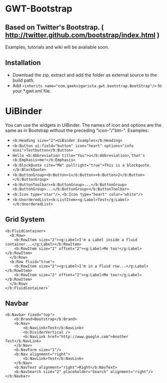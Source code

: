 # GWT-Bootstrap

## Based on Twitter's Bootstrap. ( http://twitter.github.com/bootstrap/index.html ) 

Examples, tutorials and wiki will be avaliable soon.

## Installation

* Download the zip, extract and add the folder as external source to the build path.
* Add `<inherits name="com.geekvigarista.gwt.bootstrap.BootStrap"/>` to your *.gwt.xml file.

# UiBinder

You can use the widgets in UiBinder. The names of icon and options are the same as in Bootstrap without the preceding "icon-"/"btn-". Examples:

* `<b:Heading size="2">UiBinder Examples</b:Heading>`
* `<b:Button ui:field="button" icon="heart" options="info mini">Testbutton</b:Button>`
* `Hello <b:Abbreviation title="You">u</b:Abbreviation>`, `that's <b:Emphasis>me!</b:Emphasis>`
* `<b:BlockQuote cite="Me" pullright="true">This is a blockquote.</b:BlockQuote>`
* `<b:ButtonGroup><b:Button>1</b:Button><b:Button>2</b:Button></b:ButtonGroup>`
* `<b:ButtonToolbar><b:ButtonGroup>...</b:ButtonGroup><b:ButtonGroup>...</b:ButtonGroup></b:ButtonToolbar>`
* `<b:Icon type="star"/>`, `<b:Icon type="heart" color="white"/>`
* `<b:UnorderedList><b:ListItem><g:Label>Test</g:Label></b:UnorderedList>`

## Grid System

    <b:FluidContainer>
      <b:Row>
        <b:RowItem size="2"><g:Label>I'm a Label inside a fluid container...</g:Label></b:RowItem>
        <b:RowItem size="2" offset="2"><g:Label>Me too!</g:Label></b:RowItem>
      </b:Row>
      <b:Row fluid="true">
        <b:RowItem size="2"><g:Label>I'm in a Fluid row...</g:Label></b:RowItem>
        <b:RowItem size="2" offset="2"><g:Label>Me too!</g:Label></b:RowItem>
      </b:Row>
    </b:FluidContainer>`

## Navbar

    <b:Navbar fixed="top">
    	<b:Brand>Bootstrap</b:Brand>
    	<b:Nav>
    		<b:NavLink>Test</b:NavLink>
    		<b:DividerVertical />
    		<b:NavLink href="http://www.google.com">Another Test</b:NavLink>
    	</b:Nav>
    	<b:NavForm size="1"/>
    	<b:Nav alignment="right">
    		<b:NavLink>Test</b:NavLink>
    	</b:Nav>
    	<b:NavText alignment="right">Right</b:NavText>
    	<b:NavSearch size="2" placeholder="Search" alignment="right"/>
    </b:Navbar>